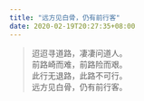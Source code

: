 ```yaml
---
title: "远方见白骨，仍有前行客"
date: 2020-02-19T20:27:35+08:00
---
```


> 迢迢寻道路，凄凄问道人。  
> 前路崎而难，前路险而艰。     
> 此行无退路，此路不可行。  
> 远方见白骨，仍有前行客。  
